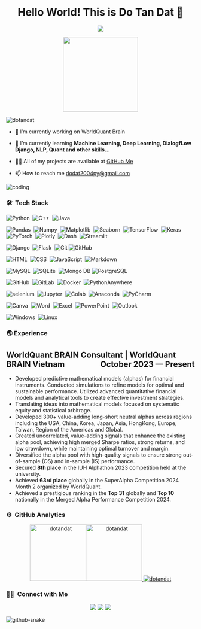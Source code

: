 <h1 align="center">Hello World! This is Do Tan Dat 👋</h1>
<p align="center">
  <!-- Data Analyst, Machine Learning, Deep Learning, NLP, and other skills... -->
  <img src="https://readme-typing-svg.herokuapp.com/?lines=Data+Analyst;Machine+Learning;Deep+Learning;NLP;and+other+skills...&center=true&width=500&height=50">
</p>
<div align="center"><img width="200px" src="https://i.pinimg.com/originals/4c/5b/68/4c5b68bb6f2cadd738fa852f32188fd2.gif"/> </div>
<p align="left"> <img src="https://komarev.com/ghpvc/?username=dotandat&label=Profile%20views&color=0e75b6&style=flat" alt="dotandat" /> </p>

- 🔭 I’m currently working on WorldQuant Brain

- 🌱 I’m currently learning **Machine Learning, Deep Learning, DialogfLow Django, NLP, Quant and other skills...**

- 👨‍💻 All of my projects are available at [GitHub Me](https://github.com/DanieSalin?tab=repositories)

- 📫 How to reach me dodat2004py@gmail.com


<img id="optionalstuff" alt="coding" src="https://giphy.com/embed/ADD4w6XgqLBJohQdBK/giphy.gif" />

### 🛠 &nbsp;Tech Stack
![Python](https://img.shields.io/badge/-Python-05122A?style=flat&logo=python)&nbsp;
![C++](https://img.shields.io/badge/-C++-05122A?style=flat&logo=c++)&nbsp;
![Java](https://img.shields.io/badge/-Java-05122A?style=flat&logo=java)&nbsp;

![Pandas](https://img.shields.io/badge/-Pandas-05122A?style=flat&logo=pandas)&nbsp;
![Numpy](https://img.shields.io/badge/-Numpy-05122A?style=flat&logo=numpy)&nbsp;
![Matplotlib](https://img.shields.io/badge/-Matplotlib-05122A?style=flat&logo=matplotlib)&nbsp;
![Seaborn](https://img.shields.io/badge/-Seaborn-05122A?style=flat&logo=seaborn)&nbsp;
![TensorFlow](https://img.shields.io/badge/-TensorFlow-05122A?style=flat&logo=tensorflow)&nbsp;
![Keras](https://img.shields.io/badge/-Keras-05122A?style=flat&logo=keras)&nbsp;
![PyTorch](https://img.shields.io/badge/-PyTorch-05122A?style=flat&logo=pytorch)&nbsp;
![Plotly](https://img.shields.io/badge/-Plotly-05122A?style=flat&logo=plotly)&nbsp;
![Dash](https://img.shields.io/badge/-Dash-05122A?style=flat&logo=dash)&nbsp;
![Streamlit](https://img.shields.io/badge/-Streamlit-05122A?style=flat&logo=streamlit)&nbsp;


![Django](https://img.shields.io/badge/-Django-05122A?style=flat&logo=django)&nbsp;
![Flask](https://img.shields.io/badge/-Flask-05122A?style=flat&logo=flask)&nbsp;
![Git](https://img.shields.io/badge/-Git-05122A?style=flat&logo=git)
![GitHub](https://img.shields.io/badge/-GitHub-05122A?style=flat&logo=github)&nbsp;

![HTML](https://img.shields.io/badge/-HTML-05122A?style=flat&logo=HTML5)&nbsp;
![CSS](https://img.shields.io/badge/-CSS-05122A?style=flat&logo=CSS3&logoColor=1572B6)&nbsp;
![JavaScript](https://img.shields.io/badge/-JavaScript-05122A?style=flat&logo=javascript)&nbsp;
![Markdown](https://img.shields.io/badge/-Markdown-05122A?style=flat&logo=markdown)

![MySQL](https://img.shields.io/badge/-MySQL-05122A?style=flat&logo=mysql&logoColor=FFA518)&nbsp;
![SQLite](https://img.shields.io/badge/-SQLite-05122A?style=flat&logo=sqlite)&nbsp;
![Mongo DB](https://img.shields.io/badge/-MongoDB-05122A?style=flat&logo=mongodb)
![PostgreSQL](https://img.shields.io/badge/-PostgreSQL-05122A?style=flat&logo=postgresql)&nbsp;
 
![GitHub](https://img.shields.io/badge/-GitHub-05122A?style=flat&logo=github)&nbsp;
![GitLab](https://img.shields.io/badge/-GitLab-05122A?style=flat&logo=gitlab)&nbsp;
![Docker](https://img.shields.io/badge/-Docker-05122A?style=flat&logo=docker)&nbsp;
![PythonAnywhere](https://img.shields.io/badge/-PythonAnywhere-05122A?style=flat&logo=pythonanywhere)&nbsp;

![selenium](https://img.shields.io/badge/-selenium-05122A?style=flat&logo=selenium)&nbsp;
![Jupyter](https://img.shields.io/badge/-Jupyter-05122A?style=flat&logo=jupyter)&nbsp;
![Colab](https://img.shields.io/badge/-Colab-05122A?style=flat&logo=googlecolab)&nbsp;
![Anaconda](https://img.shields.io/badge/-Anaconda-05122A?style=flat&logo=anaconda)&nbsp;
![PyCharm](https://img.shields.io/badge/-PyCharm-05122A?style=flat&logo=pycharm)&nbsp;

![Canva](https://img.shields.io/badge/-Canva-05122A?style=flat&logo=canva)&nbsp;
![Word](https://img.shields.io/badge/-Word-05122A?style=flat&logo=microsoftword)&nbsp;
![Excel](https://img.shields.io/badge/-Excel-05122A?style=flat&logo=microsoftexcel)&nbsp;
![PowerPoint](https://img.shields.io/badge/-PowerPoint-05122A?style=flat&logo=microsoftpowerpoint)&nbsp;
![Outlook](https://img.shields.io/badge/-Outlook-05122A?style=flat&logo=microsoftoutlook)&nbsp;

![Windows](https://img.shields.io/badge/-Windows-05122A?style=flat&logo=windows)&nbsp;
![Linux](https://img.shields.io/badge/-Linux-05122A?style=flat&logo=linux)&nbsp;


### 🌏 Experience
<h2>WorldQuant BRAIN Consultant | WorldQuant BRAIN Vietnam <span style="float: right;">October 2023 — Present</span></h2>
<!-- <p style="text-align: right;">Ho Chi Minh City, Vietnam</p> -->
<ul>
  <li>Developed predictive mathematical models (alphas) for financial instruments. Conducted simulations to refine models for optimal and sustainable performance. Utilized advanced quantitative financial models and analytical tools to create effective investment strategies.</li>
  <li>Translating ideas into mathematical models focused on systematic equity and statistical arbitrage.</li>
  <li>Developed 300+ value-adding long-short neutral alphas across regions including the USA, China, Korea, Japan, Asia, HongKong, Europe, Taiwan, Region of the Americas and Global.</li>
  <li>Created uncorrelated, value-adding signals that enhance the existing alpha pool, achieving high merged Sharpe ratios, strong returns, and low drawdown, while maintaining optimal turnover and margin.</li>
  <li>Diversified the alpha pool with high-quality signals to ensure strong out-of-sample (OS) and in-sample (IS) performance.</li>
  <li>Secured <strong>8th place</strong> in the IUH Alphathon 2023 competition held at the university.</li>
  <li>Achieved <strong>63rd place</strong> globally in the SuperAlpha Competition 2024 Month 2 organized by WorldQuant.</li>
  <li>Achieved a prestigious ranking in the <strong>Top 31</strong> globally and <strong>Top 10</strong> nationally in the Merged Alpha Performance Competition 2024.</li>
  
</ul>


### ⚙️ &nbsp;GitHub Analytics


<p align="center">
<a href="https://github.com/truongvanthong">
<img src="https://github-readme-stats.vercel.app/api/top-langs?username=dotandat&show_icons=true&locale=en&layout=compact&theme=nightowl&hide_border=true" alt="dotandat" height=150px/><img src="https://github-readme-stats.vercel.app/api?username=dotandat&show_icons=true&locale=en&theme=nightowl&hide_border=true" alt="dotandat" height=150px />
<img src="https://github-readme-streak-stats.herokuapp.com/?user=dotandat&theme=nightowl&hide_border=true" alt="dotandat"/>
</a>
</p>



### 🤝🏻 &nbsp;Connect with Me

<p align="center">
<a href="mailto:dodat2004py@gmail.com"><img src="https://img.shields.io/badge/-Mail-D14836?style=flat&logo=Gmail&logoColor=white"/></a>
<a href="https://linkedin.com/in/dotandatdaniel"><img src="https://img.shields.io/badge/-LinkedIn-0077B5?style=flat&logo=Linkedin&logoColor=white"/></a>
<a href="https://instagram.com/daniel_do.mos10"><img src="https://img.shields.io/badge/-Instagram-E1306C?style=flat&logo=Instagram&logoColor=white"/></a>
</p>

<picture>
  <source media="(prefers-color-scheme: dark)" srcset="github-snake-dark.svg" />
  <source media="(prefers-color-scheme: light)" srcset="github-snake.svg" />
  <img alt="github-snake" src="github-snake.svg" />
</picture>
